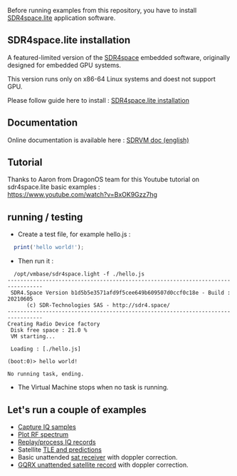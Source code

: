
Before running examples from this repository, you have to install [SDR4space.lite](http://sdr4.space)  application software.

## SDR4space.lite installation

A featured-limited version of the [SDR4space](http://SDR4.space/) embedded software, originally designed for embedded GPU systems.  

This version runs only on x86-64 Linux systems and doest not support GPU.

Please follow guide here to install : [SDR4space.lite installation ](http://sdrvm.sdrtechnologies.fr/releases/ )

## Documentation 

Online documentation is available here : [SDRVM doc (english)](http://sdrvm.sdrtechnologies.fr/) 

## Tutorial

Thanks to Aaron from DragonOS team for this Youtube tutorial on sdr4space.lite basic examples :  
https://www.youtube.com/watch?v=BxOK9Gzz7hg

## running / testing

* Create a test file, for example hello.js :  

``` javascript
  print('hello world!');
```
  
*  Then run it :  

``` text
  /opt/vmbase/sdr4space.light -f ./hello.js 
---------------------------------------------------------------------------------
 SDR4.Space Version b1d5b5e3571afd9f5cee649b609507d0ccf0c18e - Build : 20210605
      (c) SDR-Technologies SAS - http://sdr4.space/
---------------------------------------------------------------------------------
Creating Radio Device factory
 Disk free space : 21.0 % 
 VM starting...

 Loading : [./hello.js]

(boot:0)> hello world!

No running task, ending.

```

* The Virtual Machine stops when no task is running.

## Let's run a couple of  examples


- [Capture IQ samples](./RX/)
- [Plot RF spectrum](./RX/spectrum)
- [Replay/process IQ records](./RX/files/)
- Satellite [TLE and predictions](./sat/)
- Basic unattended [sat receiver](./sat/sat_receiver) with doppler correction.
- [GQRX unattended satellite record](./sat/GQRX) with doppler correction.
